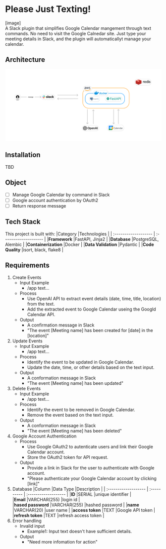 # Please Just Texting!
[image]   
A Slack plugin that simplifies Google Calendar mangement through text commands. No need to visit the Google Calnedar site. Just type your meeting details in Slack, and the plugin will automaticallyt manage your calendar.

## Architecture
![alt text](https://github.com/hwarang97/new_please-just-texting/blob/main/architecture.jpg?raw=true)

## Installation
TBD

## Object
- [ ] Manage Google Calendar by command in Slack
- [ ] Google account authentication by OAuth2
- [ ] Return response message

## Tech Stack
This project is built with:
|Category              |Technologies           |
| :------------------- | :-------------------- |
|**Framework**         |FastAPI, Jinja2        |
|**Database**          |PostgreSQL, Alembic    |
|**Containerization**  |Docker                 |
|**Data Validation**   |Pydantic               |
|**Code Quality**      |isort, black, flake8   |

## Requirements
1. Create Events
   - Input Example
     - /app text...
   - Process
     - Use OpenAI API to extract event details (date, time, title, location) from the text.
     - Add the extracted event to Google Calendar useing the Googld Calendar API.
   - Output
     - A confirmation message in Slack
     - "The event [Meeting name] has been created for [date] in the [location]"
2. Update Events
   - Input Example
      - /app text...
   - Process
      - Identify the event to be updated in Google Calendar.
      - Update the date, time, or other details based on the text input.
   - Output
      - A conformation message in Slack
      - "The event [Meeting name] has been updated"
3. Delete Events
   - Input Example
      - /app text...
   - Process
      - Identify the event to be removed in Google Calendar.
      - Remove the event based on the text input.
   - Output
      - A conformation message in Slack
      - "The event [Meeting name] has been deleted"
4. Google Account Authentication
   - Process
      - Use Google OAuth2 to autenticate users and link their Google Calendar account.
      - Store the OAuth2 token for API request.
   - Output
      - Provide a link in Slack for the user to authenticate with Google account.
      - "Please authenticate your Google Calendar account by clicking [link]"
5. Database
   |Column                |Data Type    |Description           |
   | :------------------- | :---------- | :------------------- |
   |**ID**                |SERIAL       |unique identifier     |                
   |**Email**             |VARCHAR(255) |login id              |                
   |**hased password**    |VARCHAR(255) |hashed password       |
   |**name**              |VARCHAR(20)  |user name             |
   |**access token**      |TEXT         |Google API token      |
   |**refresh token**     |TEXT         |refresh access token  |
6. Error handling
   - Invalid input
      - Example1: Input text doesn't have sufficient details.
   - Output
      - "Need more infomation for action"
